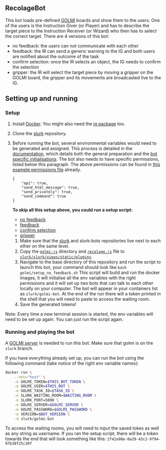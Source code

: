 ## RecolageBot
This bot loads pre-defined [GOLMI](https://github.com/clp-research/golmi) boards and show them to the users.
One of the users is the Instruction Giver (or Player) and has to describe the target piece to the Instruction Receiver (or Wizard) who then has to select the correct target.
There are 4 versions of this bot:
* no feedback: the users can not communicate with each other
* feedback: the IR can send a generic warning to the IG and both users are notified about the outcome of the task
* confirm selection: once the IR selects an object, the IG needs to confirm the selection
* gripper: the IR will select the target piece by moving a gripper on the GOLMI board, the gripper and its movements are broadcasted live to the IG.

## Setting up and running

### Setup 

1. Install [Docker](https://docs.docker.com/get-docker/). You might also need the [jq package](https://stedolan.github.io/jq/download/) too. 
2. Clone the [slurk](https://github.com/clp-research/slurk) repository.
3. Before running the bot, several environmental variables would need to be generated and assigned. This process is detailed in the [documentation](https://clp-research.github.io/slurk/slurk_gettingstarted.html), which details both the general preparation and the [bot specific initialisations](https://clp-research.github.io/slurk/slurk_gettingstarted.html#chatting-with-a-bot). The bot also needs to have specific permissions, listed below this paragraph. The above permissions can be found in [this example permissions file](https://github.com/clp-research/slurk-bots/blob/golmi/golmi/data/bot_permissions.json) already.  
    ```
    {
        "api": true,
        "send_html_message": true,
        "send_privately": true,
        "send_command": true
    }
    ```
    **To skip all this setup above, you could run a setup script:**  
    * [no feedback](https://github.com/clp-research/slurk-bots/blob/golmi/golmi/setup_no_feedback.sh)  
    * [feedback](https://github.com/clp-research/slurk-bots/blob/golmi/golmi/setup_feedback.sh)  
    * [confirm selection](https://github.com/clp-research/slurk-bots/blob/golmi/golmi/setup_confirm_selection.sh)  
    * [gripper](https://github.com/clp-research/slurk-bots/blob/golmi/golmi/setup_gripper.sh)  
    
    
    1. Make sure that the [slurk](https://github.com/clp-research/slurk) and slurk-bots repositories live next to each other on the same level.
    2. Copy the [```golmi-js```](golmi-js) directory and [```recolage.js```](recolage.js) file to [```slurk/slurk/views/static/plugins```](https://github.com/clp-research/slurk/tree/master/slurk/views/static/plugins). 
    3. Navigate to the base directory of this repository and run the script to launch this bot, your command should look like ```bash golmi/setup_no_feedback.sh``` 
    This script will build and run the docker images, it will initialise all the env variables with the right permissions and it will set up two bots that can talk to each other locally on your computer. The bot will appear in your containers list as ```slurk/golmi-bot```. At the end of the run there will a token printed in the shell that you will need to paste to access the waiting room. 
    4. Save the generated tokens!

Note: Every time a new terminal session is started, the env variables will need to be set up again. You can just run the script again. 
    
### Running and playing the bot

A [GOLMI server](https://github.com/clp-research/golmi) is needed to run this bot. Make sure that golmi is on the `slurk` branch.

If you have everything already set up, you can run the bot using the following command (take notice of the right env variable names):    
```bash
docker run \
    --net="host" \
    -e GOLMI_TOKEN=$THIS_BOT_TOKEN \
    -e GOLMI_USER=$THIS_BOT \
    -e GOLMI_TASK_ID=$TASK_ID \
    -e SLURK_WAITING_ROOM=$WAITING_ROOM \
    -e SLURK_PORT=5000 \
    -e GOLMI_SERVER=$GOLMI_SERVER \
    -e GOLMI_PASSWORD=$GOLMI_PASSWORD \
    -e VERSION=$BOT_VERSION \
    -d slurk/golmi-bot
```

To access the waiting rooms, you will need to input the saved tokes as well as any string as username. If you ran the setup script, there will be a token towards the end that will look something like this: `2f42a98e-0a29-43c2-9f94-97b38f25c30f`
